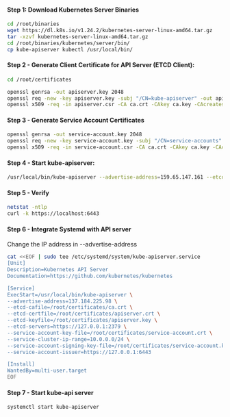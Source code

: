 
#### Step 1: Download Kubernetes Server Binaries
```sh
cd /root/binaries
wget https://dl.k8s.io/v1.24.2/kubernetes-server-linux-amd64.tar.gz
tar -xzvf kubernetes-server-linux-amd64.tar.gz
cd /root/binaries/kubernetes/server/bin/
cp kube-apiserver kubectl /usr/local/bin/
```

#### Step 2 - Generate Client Certificate for API Server (ETCD Client):
```sh
cd /root/certificates
```
```sh
openssl genrsa -out apiserver.key 2048
openssl req -new -key apiserver.key -subj "/CN=kube-apiserver" -out apiserver.csr
openssl x509 -req -in apiserver.csr -CA ca.crt -CAkey ca.key -CAcreateserial -out apiserver.crt -extensions v3_req  -days 1000
```

#### Step 3 - Generate Service Account Certificates
```sh
openssl genrsa -out service-account.key 2048
openssl req -new -key service-account.key -subj "/CN=service-accounts" -out service-account.csr
openssl x509 -req -in service-account.csr -CA ca.crt -CAkey ca.key -CAcreateserial  -out service-account.crt -days 100
```
#### Step 4 - Start kube-apiserver:
```sh
/usr/local/bin/kube-apiserver --advertise-address=159.65.147.161 --etcd-cafile=/root/certificates/ca.crt --etcd-certfile=/root/certificates/apiserver.crt --etcd-keyfile=/root/certificates/apiserver.key --service-cluster-ip-range 10.0.0.0/24 --service-account-issuer=https://127.0.0.1:6443 --service-account-key-file=/root/certificates/service-account.crt --service-account-signing-key-file=/root/certificates/service-account.key --etcd-servers=https://127.0.0.1:2379
```
#### Step 5 - Verify

```sh
netstat -ntlp
curl -k https://localhost:6443
```

#### Step 6 - Integrate Systemd with API server

Change the IP address in --advertise-address

```sh
cat <<EOF | sudo tee /etc/systemd/system/kube-apiserver.service
[Unit]
Description=Kubernetes API Server
Documentation=https://github.com/kubernetes/kubernetes

[Service]
ExecStart=/usr/local/bin/kube-apiserver \
--advertise-address=137.184.225.98 \
--etcd-cafile=/root/certificates/ca.crt \
--etcd-certfile=/root/certificates/apiserver.crt \
--etcd-keyfile=/root/certificates/apiserver.key \
--etcd-servers=https://127.0.0.1:2379 \
--service-account-key-file=/root/certificates/service-account.crt \
--service-cluster-ip-range=10.0.0.0/24 \
--service-account-signing-key-file=/root/certificates/service-account.key \
--service-account-issuer=https://127.0.0.1:6443 

[Install]
WantedBy=multi-user.target
EOF
```

#### Step 7 - Start kube-api server
```sh
systemctl start kube-apiserver
```

